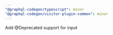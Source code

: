 ```yaml
---
"@graphql-codegen/typescript": minor
"@graphql-codegen/visitor-plugin-common": minor
---
```


Add @Deprecated support for input
